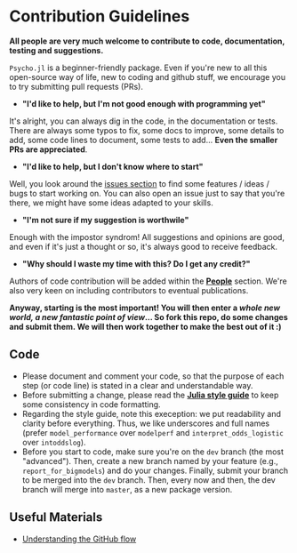 # Contribution Guidelines
**All people are very much welcome to contribute to code, documentation, testing and suggestions.**

`Psycho.jl` is a beginner-friendly package. Even if you're new to all this open-source way of life, new to coding and github stuff, we encourage you to try submitting pull requests (PRs). 

- **"I'd like to help, but I'm not good enough with programming yet"**

It's alright, you can always dig in the code, in the documentation or tests. There are always some typos to fix, some docs to improve, some details to add, some code lines to document, some tests to add... **Even the smaller PRs are appreciated**.

- **"I'd like to help, but I don't know where to start"**

Well, you look around the [issues section](https://github.com/neuropsychology/Psycho.jl/issues) to find some features / ideas / bugs to start working on. You can also open an issue just to say that you're there, we might have some ideas adapted to your skills.

- **"I'm not sure if my suggestion is worthwile"**

Enough with the impostor syndrom! All suggestions and opinions are good, and even if it's just a thought or so, it's always good to receive feedback.

- **"Why should I waste my time with this? Do I get any credit?"**

Authors of code contribution will be added within the [**People**](https://neuropsychology.github.io/Psycho.jl/latest/man/about.html#People) section. We're also very keen on including contributors to eventual publications.


**Anyway, starting is the most important! You will then enter a *whole new world, a new fantastic point of view*... So fork this repo, do some changes and submit them. We will then work together to make the best out of it :)**



## Code

- Please document and comment your code, so that the purpose of each step (or code line) is stated in a clear and understandable way.
- Before submitting a change, please read the [**Julia style guide**](https://docs.julialang.org/en/v1/manual/style-guide/) to keep some consistency in code formatting.
- Regarding the style guide, note this exeception: we put readability and clarity before everything. Thus, we like underscores and full names (prefer `model_performance` over `modelperf` and `interpret_odds_logistic` over `intoddslog`).
- Before you start to code, make sure you're on the `dev` branch (the most "advanced"). Then, create a new branch named by your feature (e.g., `report_for_bigmodels`) and do your changes. Finally, submit your branch to be merged into the `dev` branch. Then, every now and then, the dev branch will merge into `master`, as a new package version.


## Useful Materials

- [Understanding the GitHub flow](https://guides.github.com/introduction/flow/)